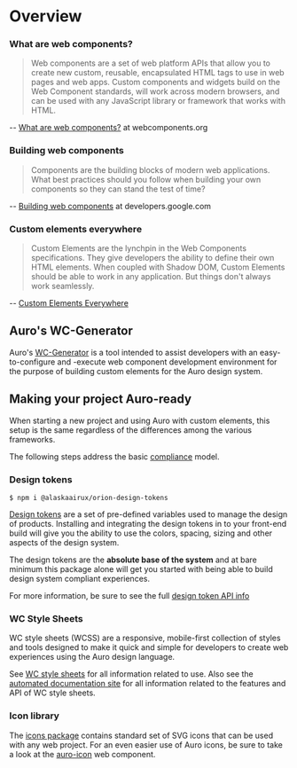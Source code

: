 # Overview

### What are web components?

> Web components are a set of web platform APIs that allow you to create new custom, reusable, encapsulated HTML tags to use in web pages and web apps. Custom components and widgets build on the Web Component standards, will work across modern browsers, and can be used with any JavaScript library or framework that works with HTML.

-- [What are web components?](https://www.webcomponents.org/introduction) at webcomponents.org

### Building web components

> Components are the building blocks of modern web applications. What best practices should you follow when building your own components so they can stand the test of time?

-- [Building web components](https://developers.google.com/web/fundamentals/web-components) at developers.google.com

### Custom elements everywhere

> Custom Elements are the lynchpin in the Web Components specifications. They give developers the ability to define their own HTML elements. When coupled with Shadow DOM, Custom Elements should be able to work in any application. But things don't always work seamlessly.

-- [Custom Elements Everywhere](https://custom-elements-everywhere.com/)

## Auro's WC-Generator

Auro's [WC-Generator](/getting-started/developers/generator) is a tool intended to assist developers with an easy-to-configure and -execute web component development environment for the purpose of building custom elements for the Auro design system.


## Making your project Auro-ready

When starting a new project and using Auro with custom elements, this setup is the same regardless of the differences among the various frameworks.

The following steps address the basic [compliance](/getting-started/developers/compliance) model.

### Design tokens

```
$ npm i @alaskaairux/orion-design-tokens
```

[Design tokens](/getting-started/developers/design-tokens) are a set of pre-defined variables used to manage the design of products. Installing and integrating the design tokens in to your front-end build will give you the ability to use the colors, spacing, sizing and other aspects of the design system.

The design tokens are the **absolute base of the system** and at bare minimum this package alone will get you started with being able to build design system compliant experiences.

For more information, be sure to see the full [design token API info](/getting-started/developers/design-tokens/install)

### WC Style Sheets

WC style sheets (WCSS) are a responsive, mobile-first collection of styles and tools designed to make it quick and simple for developers to create web experiences using the Auro design language.

See [WC style sheets](/webcorestylesheets) for all information related to use. Also see the [automated documentation site](https://alaskaairlines.github.io/WebCoreStyleSheets/) for all information related to the features and API of WC style sheets.

### Icon library

The [icons package](/icons/usage) contains standard set of SVG icons that can be used with any web project. For an even easier use of Auro icons, be sure to take a look at the [auro-icon](/components/auro/icon) web component.
